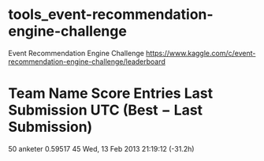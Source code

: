 tools_event-recommendation-engine-challenge
===========================================

Event Recommendation Engine Challenge
https://www.kaggle.com/c/event-recommendation-engine-challenge/leaderboard

#	 Team Name	Score	Entries	 Last Submission UTC (Best − Last Submission)
50	 anketer	 0.59517	45	 Wed, 13 Feb 2013 21:19:12 (-31.2h)
